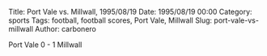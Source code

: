 Title: Port Vale vs. Millwall, 1995/08/19
Date: 1995/08/19 00:00
Category: sports
Tags: football, football scores, Port Vale, Millwall
Slug: port-vale-vs-millwall
Author: carbonero


Port Vale 0 - 1 Millwall
